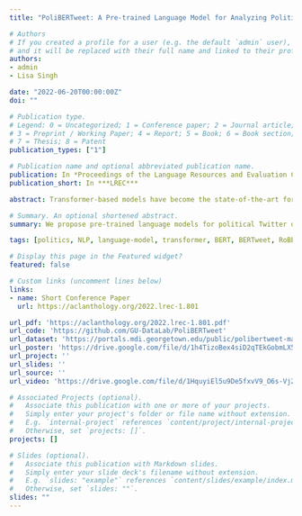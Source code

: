 ```yaml
---
title: "PoliBERTweet: A Pre-trained Language Model for Analyzing Political Content on Twitter"

# Authors
# If you created a profile for a user (e.g. the default `admin` user), write the username (folder name) here 
# and it will be replaced with their full name and linked to their profile.
authors:
- admin
- Lisa Singh

date: "2022-06-20T00:00:00Z"
doi: ""

# Publication type.
# Legend: 0 = Uncategorized; 1 = Conference paper; 2 = Journal article;
# 3 = Preprint / Working Paper; 4 = Report; 5 = Book; 6 = Book section;
# 7 = Thesis; 8 = Patent
publication_types: ["1"]

# Publication name and optional abbreviated publication name.
publication: In *Proceedings of the Language Resources and Evaluation Conference  (LREC)*
publication_short: In ***LREC***

abstract: Transformer-based models have become the state-of-the-art for numerous natural language processing (NLP) tasks, especially for noisy data sets, including social media posts. For example, BERTweet, pre-trained RoBERTa on a large amount of Twitter data, has achieved state-of-the-art results on several Twitter NLP tasks. We argue that it is not only important to have general pre-trained models for a social media platform, but also domain-specific ones that better capture domain-specific language context. Domain-specific resources are not only important for NLP tasks associated with a specific domain, but they are also useful for understanding language differences across domains. One domain that receives a large amount of attention is politics, more specifically political elections. Towards that end, we release PoliBERTweet, a pre-trained language model trained from BERTweet on over 83M US 2020 election-related English tweets. While the construction of the resource is fairly straightforward, we believe that it can be used for many important downstream tasks involving language, including political misinformation analysis and election public opinion analysis. To show the value of this resource, we evaluate PoliBERTweet on different NLP tasks. The results show that our model outperforms general-purpose language models in domain-specific contexts, highlighting the value of domain-specific models for more detailed linguistic analysis. We also extend other existing language models with a sample of these data and show their value for presidential candidate stance detection, a context-specific task. We release PoliBERTweet and these other models to the community to advance interdisciplinary research related to Election 2020.

# Summary. An optional shortened abstract.
summary: We propose pre-trained language models for political Twitter data. We evaluate all models and report results. We release both data and pre-trained models.

tags: [politics, NLP, language-model, transformer, BERT, BERTweet, RoBERTa, election-2020, twitter]

# Display this page in the Featured widget?
featured: false

# Custom links (uncomment lines below)
links:
- name: Short Conference Paper
  url: https://aclanthology.org/2022.lrec-1.801

url_pdf: 'https://aclanthology.org/2022.lrec-1.801.pdf'
url_code: 'https://github.com/GU-DataLab/PoliBERTweet'
url_dataset: 'https://portals.mdi.georgetown.edu/public/polibertweet-masked-token-prediction'
url_poster: 'https://drive.google.com/file/d/1h4TizoBex4siD2qTEkGobmLX5jfoehUe/view?usp=sharing'
url_project: ''
url_slides: ''
url_source: ''
url_video: 'https://drive.google.com/file/d/1HquyiEl5u9De5fxvV9_O6s-Vj2NgLgAW/view?usp=sharing'

# Associated Projects (optional).
#   Associate this publication with one or more of your projects.
#   Simply enter your project's folder or file name without extension.
#   E.g. `internal-project` references `content/project/internal-project/index.md`.
#   Otherwise, set `projects: []`.
projects: []

# Slides (optional).
#   Associate this publication with Markdown slides.
#   Simply enter your slide deck's filename without extension.
#   E.g. `slides: "example"` references `content/slides/example/index.md`.
#   Otherwise, set `slides: ""`.
slides: ""
---
```

